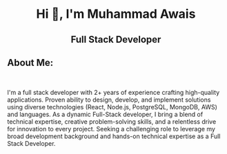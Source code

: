 <h1 align="center">Hi 👋, I'm Muhammad Awais</h1>

<div align="center">

## Full Stack Developer

</div>

## About Me:

<br/>

<p>
   I'm a full stack developer with 2+ years of experience crafting high-quality applications. Proven ability to design, develop, and implement solutions using diverse technologies (React, Node.js, PostgreSQL, MongoDB, AWS) and languages.
   As a dynamic Full-Stack developer, I bring a blend of technical expertise, creative problem-solving skills, and a relentless drive for innovation to every project.
   Seeking a challenging role to leverage my broad development background and hands-on technical expertise as a Full Stack Developer.
</p>

<br/>
